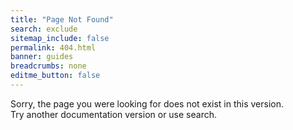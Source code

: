 ```yaml
---
title: "Page Not Found"
search: exclude
sitemap_include: false
permalink: 404.html
banner: guides
breadcrumbs: none
editme_button: false
---
```


Sorry, the page you were looking for does not exist in <span id="current-version">this version</span>.<br>
Try another documentation version or use search.

<script type="text/javascript" >
    let url = new URL(window.location.href);
    let version = url.pathname.match('^/docs/(v[^/<>]+)/.+$')
    if (version.length > 1 ) {
       document.getElementById('current-version').innerHTML = 'the version <code class="language-plaintext highlighter-rouge">' + version[1].replace('-plus-', '+') +'</code>';
    }
</script>

<div class="error-image">
    <img src="{{ site.url }}/images/404.png" alt=""/>
</div>
